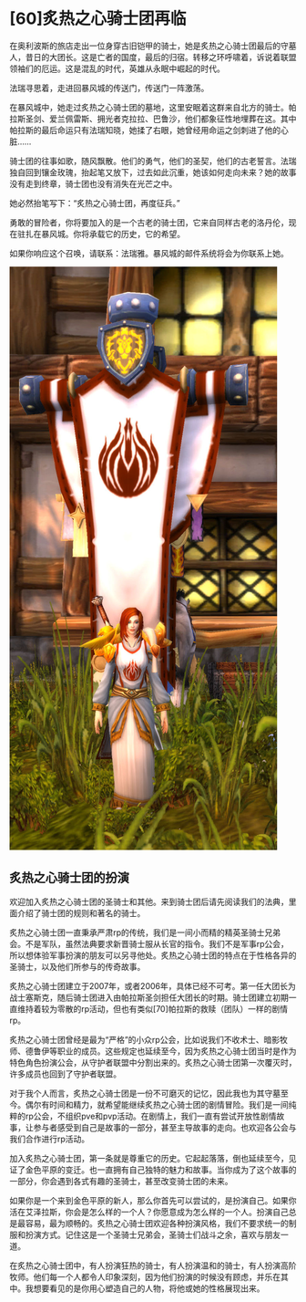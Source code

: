 # \[60\]炙热之心骑士团再临

在奥利波斯的旅店走出一位身穿古旧铠甲的骑士，她是炙热之心骑士团最后的守墓人，昔日的大团长。这是亡者的国度，最后的归宿。转移之环呼啸着，诉说着联盟领袖们的厄运。这是混乱的时代，英雄从永眠中崛起的时代。

法瑞寻思着，走进回暴风城的传送门，传送门一阵激荡。

在暴风城中，她走过炙热之心骑士团的墓地，这里安眠着这群来自北方的骑士。帕拉斯圣剑、爱兰佩雷斯、拥光者克拉拉、巴鲁沙，他们都象征性地埋葬在这。其中帕拉斯的最后命运只有法瑞知晓，她揉了右眼，她曾经用命运之剑刺进了他的心脏……

骑士团的往事如歌，随风飘散。他们的勇气，他们的圣契，他们的古老誓言。法瑞独自回到镶金玫瑰，抬起笔又放下，过去如此沉重，她该如何走向未来？她的故事没有走到终章，骑士团也没有消失在光芒之中。

她必然抬笔写下：“炙热之心骑士团，再度征兵。”

勇敢的冒险者，你将要加入的是一个古老的骑士团，它来自同样古老的洛丹伦，现在驻扎在暴风城。你将承载它的历史，它的希望。

如果你响应这个召唤，请联系：法瑞雅。暴风城的邮件系统将会为你联系上她。

![&#x7099;&#x70ED;&#x4E4B;&#x5FC3;&#x9A91;&#x58EB;&#x56E2;&#x518D;&#x4E34;](../.gitbook/assets/zhi-re-zhi-xin-qi-shi-tuan-zai-lin-.jpg)

## 炙热之心骑士团的扮演

欢迎加入炙热之心骑士团的圣骑士和其他。来到骑士团后请先阅读我们的法典，里面介绍了骑士团的规则和著名的骑士。

炙热之心骑士团一直秉承严肃rp的传统，我们是一间小而精的精英圣骑士兄弟会。不是军队，虽然法典要求新晋骑士服从长官的指令。我们不是军事rp公会，所以想体验军事扮演的朋友可以另寻他处。炙热之心骑士团的特点在于性格各异的圣骑士，以及他们所参与的传奇故事。

炙热之心骑士团建立于2007年，或者2006年，具体已经不可考。第一任大团长为战士塞斯克，随后骑士团进入由帕拉斯圣剑担任大团长的时期。骑士团建立初期一直维持着较为零散的rp活动，但也有类似\[70\]帕拉斯的救赎（团队）一样的剧情rp。

炙热之心骑士团曾经是最为“严格”的小众rp公会，比如说我们不收术士、暗影牧师、德鲁伊等职业的成员。这些规定也延续至今，因为炙热之心骑士团当时是作为特色角色扮演公会，从守护者联盟中分割出来的。炙热之心骑士团第一次覆灭时，许多成员也回到了守护者联盟。

对于我个人而言，炙热之心骑士团是一份不可磨灭的记忆，因此我也为其守墓至今。偶尔有时间和精力，就希望能继续炙热之心骑士团的剧情冒险。我们是一间纯粹的rp公会，不组织pve和pvp活动。在剧情上，我们一直有尝试开放性剧情故事，让参与者感受到自己是故事的一部分，甚至主导故事的走向。也欢迎各公会与我们合作进行rp活动。

加入炙热之心骑士团，第一条就是尊重它的历史。它起起落落，倒也延续至今，见证了金色平原的变迁。也一直拥有自己独特的魅力和故事。当你成为了这个故事的一部分，你会遇到各式有趣的圣骑士，甚至改变骑士团的未来。

如果你是一个来到金色平原的新人，那么你首先可以尝试的，是扮演自己。如果你活在艾泽拉斯，你会是怎么样的一个人？你愿意成为怎么样的一个人。扮演自己总是最容易，最为顺畅的。炙热之心骑士团欢迎各种扮演风格，我们不要求统一的制服和扮演方式。记住这是一个圣骑士兄弟会，圣骑士们战斗之余，喜欢与朋友一道。

在炙热之心骑士团中，有人扮演狂热的骑士，有人扮演温和的骑士，有人扮演高阶牧师。他们每一个人都令人印象深刻，因为他们扮演的时候没有顾虑，并乐在其中。我想要看见的是你用心塑造自己的人物，将他或她的性格展现出来。

